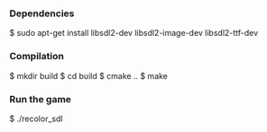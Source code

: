 ### Dependencies

$ sudo apt-get install libsdl2-dev libsdl2-image-dev  libsdl2-ttf-dev

### Compilation

$ mkdir build
$ cd build
$ cmake ..
$ make

### Run the game

$ ./recolor_sdl
